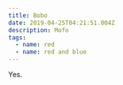 ```yaml
---
title: Bobo
date: 2019-04-25T04:21:51.004Z
description: Mofo
tags:
  - name: red
  - name: red and blue
---
```

Yes.
